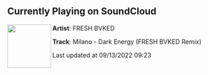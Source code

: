 ## Currently Playing on SoundCloud

[<img align="left" width="100" src="https://i1.sndcdn.com/artworks-egfGRMgs4ilG5xNF-psdb7Q-t500x500.jpg">](https://soundcloud.com/freshbvked/milano-dark-energy-fresh-bvked-remix)

**Artist**: FRESH BVKED 

**Track**: Milano - Dark Energy (FRESH BVKED Remix)

Last updated at 09/13/2022 09:23
